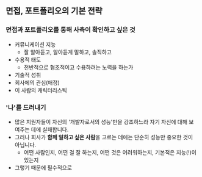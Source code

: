## 면접, 포트폴리오의 기본 전략

### 면접과 포트폴리오를 통해 사측이 확인하고 싶은 것

- 커뮤니케이션 지능
	- 잘 알아듣고, 알아듣게 말하고, 솔직하고
- 수용적 태도
	- 전반적으로 협조적이고 수용하려는 노력을 하는가
- 기술적 성취
- 회사에의 관심(애정)
- 이 사람의 캐릭터리스틱

### '나'를 드러내기

- 많은 지원자들이 자신의 '개발자로서의 성능'만을 강조하느라 자기 자신에 대해 보여주는 데에 실패합니다.
- 그러나 회사가 **함께 일하고 싶은 사람**을 고르는 데에는 단순히 성능만 중요한 것이 아닙니다.
	- 어떤 사람인지, 어떤 걸 잘 하는지, 어떤 것은 어려워하는지, 기본적은 지능(!)이 있는지
- 그렇기 때문에 필수적으로 